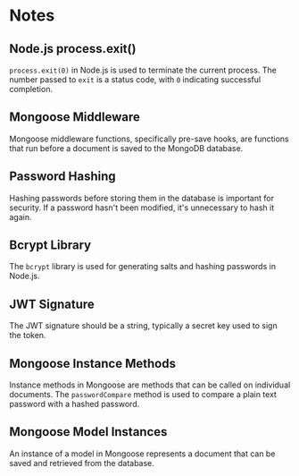 # Notes

## Node.js process.exit()

`process.exit(0)` in Node.js is used to terminate the current process. The number passed to `exit` is a status code, with `0` indicating successful completion.

## Mongoose Middleware

Mongoose middleware functions, specifically pre-save hooks, are functions that run before a document is saved to the MongoDB database.

## Password Hashing

Hashing passwords before storing them in the database is important for security. If a password hasn't been modified, it's unnecessary to hash it again.

## Bcrypt Library

The `bcrypt` library is used for generating salts and hashing passwords in Node.js.

## JWT Signature

The JWT signature should be a string, typically a secret key used to sign the token.

## Mongoose Instance Methods

Instance methods in Mongoose are methods that can be called on individual documents. The `passwordCompare` method is used to compare a plain text password with a hashed password.

## Mongoose Model Instances

An instance of a model in Mongoose represents a document that can be saved and retrieved from the database.